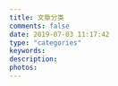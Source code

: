 ```yaml
---
title: 文章分类
comments: false
date: 2019-07-03 11:17:42
type: "categories"
keywords:
description:
photos:
---
```

